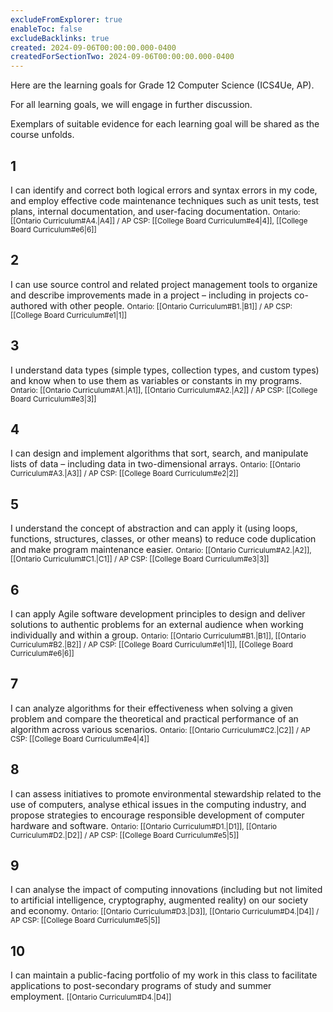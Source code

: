 ```yaml
---
excludeFromExplorer: true
enableToc: false
excludeBacklinks: true
created: 2024-09-06T00:00:00.000-0400
createdForSectionTwo: 2024-09-06T00:00:00.000-0400
---
```


Here are the learning goals for Grade 12 Computer Science (ICS4Ue, AP).

For all learning goals, we will engage in further discussion.

Exemplars of suitable evidence for each learning goal will be shared as the course unfolds.

## 1

I can identify and correct both logical errors and syntax errors in my code, and employ effective code maintenance techniques such as unit tests, test plans, internal documentation, and user-facing documentation.
<small>Ontario: [[Ontario Curriculum#A4.|A4]] / AP CSP: [[College Board Curriculum#e4|4]], [[College Board Curriculum#e6|6]]</small>

## 2

I can use source control and related project management tools to organize and describe improvements made in a project – including in projects co-authored with other people.
<small>Ontario: [[Ontario Curriculum#B1.|B1]] / AP CSP: [[College Board Curriculum#e1|1]]</small>

## 3

I understand data types (simple types, collection types, and custom types) and know when to use them as variables or constants in my programs.
<small>Ontario: [[Ontario Curriculum#A1.|A1]], [[Ontario Curriculum#A2.|A2]] / AP CSP: [[College Board Curriculum#e3|3]]</small>

## 4

I can design and implement algorithms that sort, search, and manipulate lists of data – including data in two-dimensional arrays.
<small>Ontario: [[Ontario Curriculum#A3.|A3]] / AP CSP: [[College Board Curriculum#e2|2]]</small>

## 5

I understand the concept of abstraction and can apply it (using loops, functions, structures, classes, or other means) to reduce code duplication and make program maintenance easier.
<small>Ontario: [[Ontario Curriculum#A2.|A2]], [[Ontario Curriculum#C1.|C1]] / AP CSP: [[College Board Curriculum#e3|3]]</small>

## 6

I can apply Agile software development principles to design and deliver solutions to authentic problems for an external audience when working individually and within a group.
<small>Ontario: [[Ontario Curriculum#B1.|B1]], [[Ontario Curriculum#B2.|B2]] / AP CSP: [[College Board Curriculum#e1|1]], [[College Board Curriculum#e6|6]]</small>

## 7

I can analyze algorithms for their effectiveness when solving a given problem and compare the theoretical and practical performance of an algorithm across various scenarios.
<small>Ontario: [[Ontario Curriculum#C2.|C2]] / AP CSP: [[College Board Curriculum#e4|4]]</small>

## 8

I can assess initiatives to promote environmental stewardship related to the use of computers, analyse ethical issues in the computing industry, and propose strategies to encourage responsible development of computer hardware and software.
<small>Ontario: [[Ontario Curriculum#D1.|D1]], [[Ontario Curriculum#D2.|D2]] / AP CSP: [[College Board Curriculum#e5|5]]</small>

## 9

I can analyse the impact of computing innovations (including but not limited to artificial intelligence, cryptography, augmented reality) on our society and economy.
<small>Ontario: [[Ontario Curriculum#D3.|D3]], [[Ontario Curriculum#D4.|D4]] / AP CSP: [[College Board Curriculum#e5|5]]</small>

## 10

I can maintain a public-facing portfolio of my work in this class to facilitate applications to post-secondary programs of study and summer employment.
<small>[[Ontario Curriculum#D4.|D4]]</small>

